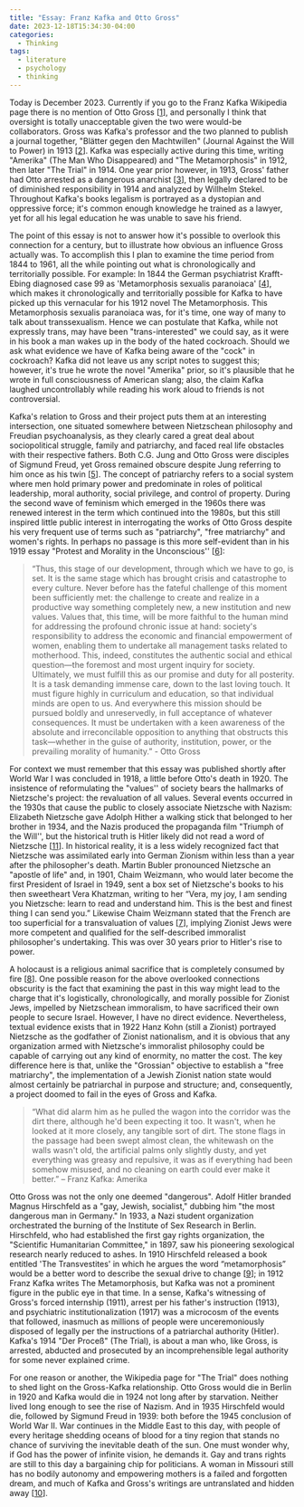 ```yaml
---
title: "Essay: Franz Kafka and Otto Gross"
date: 2023-12-18T15:34:30-04:00
categories:
  - Thinking
tags:
  - literature
  - psychology
  - thinking
---
```


Today is December 2023. Currently if you go to the Franz Kafka Wikipedia page there is no mention of Otto Gross [[1](https://en.wikipedia.org/wiki/Franz_Kafka)], and personally I think that oversight is totally unacceptable given the two were would-be collaborators. Gross was Kafka's professor and the two planned to publish a journal together, "Blätter gegen den Machtwillen" (Journal Against the Will to Power) in 1913 [[2](https://onlinelibrary.wiley.com/doi/abs/10.1002/ppi.1281)]. Kafka was especially active during this time, writing "Amerika" (The Man Who Disappeared) and "The Metamorphosis" in 1912, then later "The Trial" in 1914. One year prior however, in 1913, Gross' father had Otto arrested as a dangerous anarchist [[3](https://www.taylorfrancis.com/chapters/edit/10.4324/9780203834718-18/birth-intersubjectivity-otto-gross-development-psychoanalytic-theory-clinical-practice-gottfried-heuer)], then legally declared to be of diminished responsibility in 1914 and analyzed by Willhelm Stekel. Throughout Kafka's books legalism is portrayed as a dystopian and oppressive force; it's common enough knowledge he trained as a lawyer, yet for all his legal education he was unable to save his friend.

The point of this essay is not to answer how it's possible to overlook this connection for a century, but to illustrate how obvious an influence Gross actually was. To accomplish this I plan to examine the time period from 1844 to 1961, all the while pointing out what is chronologically and territorially possible. For example: In 1844 the German psychiatrist Krafft-Ebing diagnosed case 99 as 'Metamorphosis sexualis paranoiaca' [[4](https://www.ncbi.nlm.nih.gov/pmc/articles/PMC9286744/)], which makes it chronologically and territorially possible for Kafka to have picked up this vernacular for his 1912 novel The Metamorphosis. This Metamorphosis sexualis paranoiaca was, for it's time, one way of many to talk about transsexualism. Hence we can postulate that Kafka, while not expressly trans, may have been "trans-interested" we could say, as it were in his book a man wakes up in the body of the hated cockroach. Should we ask what evidence we have of Kafka being aware of the "cock" in cockroach? Kafka did not leave us any script notes to suggest this; however, it's true he wrote the novel "Amerika" prior, so it's plausible that he wrote in full consciousness of American slang; also, the claim Kafka laughed uncontrollably while reading his work aloud to friends is not controversial.

Kafka's relation to Gross and their project puts them at an interesting intersection, one situated somewhere between Nietzschean philosophy and Freudian psychoanalysis, as they clearly cared a great deal about sociopolitical struggle, family and patriarchy, and faced real life obstacles with their respective fathers. Both C.G. Jung and Otto Gross were disciples of Sigmund Freud, yet Gross remained obscure despite Jung referring to him once as his twin [[5](https://www.researchgate.net/publication/229559425_Jung's_twin_brother_Otto_Gross_and_Carl_Gustav_Jung)]. The concept of patriarchy refers to a social system where men hold primary power and predominate in roles of political leadership, moral authority, social privilege, and control of property. During the second wave of feminism which emerged in the 1960s there was renewed interest in the term which continued into the 1980s, but this still inspired little public interest in interrogating the works of Otto Gross despite his very frequent use of terms such as "patriarchy", "free matriarchy" and women's rights. In perhaps no passage is this more self-evident than in his 1919 essay "Protest and Morality in the Unconscious'' [[6](https://books.google.com/books/about/Selected_Works_1901_1920.html?id=bu7BnAEACAAJ)]:
  
> “Thus, this stage of our development, through which we have to go, is set. It is the same stage which has brought crisis and catastrophe to every culture. Never before has the fateful challenge of this moment been sufficiently met: the challenge to create and realize in a productive way something completely new, a new institution and new values. Values that, this time, will be more faithful to the human mind for addressing the profound chronic issue at hand: society's responsibility to address the economic and financial empowerment of women, enabling them to undertake all management tasks related to motherhood. This, indeed, constitutes the authentic social and ethical question—the foremost and most urgent inquiry for society. Ultimately, we must fulfill this as our promise and duty for all posterity. It is a task demanding immense care, down to the last loving touch. It must figure highly in curriculum and education, so that individual minds are open to us. And everywhere this mission should be pursued boldly and unreservedly, in full acceptance of whatever consequences. It must be undertaken with a keen awareness of the absolute and irreconcilable opposition to anything that obstructs this task—whether in the guise of authority, institution, power, or the prevailing morality of humanity.” - Otto Gross

For context we must remember that this essay was published shortly after World War I was concluded in 1918, a little before Otto's death in 1920. The insistence of reformulating the "values'' of society bears the hallmarks of Nietzsche's project: the revaluation of all values. Several events occurred in the 1930s that cause the public to closely associate Nietzsche with Nazism: Elizabeth Nietzsche gave Adolph Hither a walking stick that belonged to her brother in 1934, and the Nazis produced the propaganda film "Triumph of the Will'', but the historical truth is Hitler likely did not read a word of Nietzsche [[11](https://books.google.com/books/about/Nietzsche_Godfather_of_Fascism.html?id=TYBdpeDZMqQC&source)]. In historical reality, it is a less widely recognized fact that Nietzsche was assimilated early into German Zionism within less than a year after the philosopher's death. Martin Bubler pronounced Nietzsche an "apostle of life" and, in 1901, Chaim Weizmann, who would later become the first President of Israel in 1949, sent a box set of Nietzsche's books to his then sweetheart Vera Khatzman, writing to her “Vera, my joy, I am sending you Nietzsche: learn to read and understand him. This is the best and finest thing I can send you.” Likewise Chaim Weizmann stated that the French are too superficial for a transvaluation of values [[7](https://books.google.com/books/about/The_Nietzsche_Legacy_in_Germany.html?id=2bYwDwAAQBAJ)], implying Zionist Jews were more competent and qualified for the self-described immoralist philosopher's undertaking. This was over 30 years prior to Hitler's rise to power.

A holocaust is a religious animal sacrifice that is completely consumed by fire [[8](https://en.wikipedia.org/wiki/Holocaust_(sacrifice))]. One possible reason for the above overlooked connections obscurity is the fact that examining the past in this way might lead to the charge that it's logistically, chronologically, and morally possible for Zionist Jews, impelled by Nietzschean immoralism, to have sacrificed their own people to secure Israel. However, I have no direct evidence. Nevertheless, textual evidence exists that in 1922 Hanz Kohn (still a Zionist) portrayed Nietzsche as the godfather of Zionist nationalism, and it is obvious that any organization armed with Nietzsche's immoralist philosophy could be capable of carrying out any kind of enormity, no matter the cost. The key difference here is that, unlike the "Grossian" objective to establish a "free matriarchy", the implementation of a Jewish Zionist nation state would almost certainly be patriarchal in purpose and structure; and, consequently, a project doomed to fail in the eyes of Gross and Kafka.

> “What did alarm him as he pulled the wagon into the corridor was the dirt there, although he'd been expecting it too. It wasn't, when he looked at it more closely, any tangible sort of dirt. The stone flags in the passage had been swept almost clean, the whitewash on the walls wasn't old, the artificial palms only slightly dusty, and yet everything was greasy and repulsive, it was as if everything had been somehow misused, and no cleaning on earth could ever make it better.” – Franz Kafka: Amerika

Otto Gross was not the only one deemed "dangerous". Adolf Hitler branded Magnus Hirschfeld as a "gay, Jewish, socialist," dubbing him "the most dangerous man in Germany." In 1933, a Nazi student organization orchestrated the burning of the Institute of Sex Research in Berlin. Hirschfeld, who had established the first gay rights organization, the "Scientific Humanitarian Committee," in 1897, saw his pioneering sexological research nearly reduced to ashes. In 1910 Hirschfeld released a book entitled 'The Transvestites' in which he argues the word “metamorphosis” would be a better word to describe the sexual drive to change [[9](https://books.google.com/books/about/The_Transgender_Studies_Reader.html?id=HBRR1isU-VAC)]; in 1912 Franz Kafka writes The Metamorphosis, but Kafka was not a prominent figure in the public eye in that time. In a sense, Kafka's witnessing of Gross's forced internship (1911), arrest per his father's instruction (1913), and psychiatric institutionalization (1917) was a microcosm of the events that followed, inasmuch as millions of people were unceremoniously disposed of legally per the instructions of a patriarchal authority (Hitler). Kafka's 1914 "Der Proceß" (The Trial), is about a man who, like Gross, is arrested, abducted and prosecuted by an incomprehensible legal authority for some never explained crime.

For one reason or another, the Wikipedia page for "The Trial" does nothing to shed light on the Gross-Kafka relationship. Otto Gross would die in Berlin in 1920 and Kafka would die in 1924 not long after by starvation. Neither lived long enough to see the rise of Nazism. And in 1935 Hirschfeld would die, followed by Sigmund Freud in 1939: both before the 1945 conclusion of World War II. War continues in the Middle East to this day, with people of every heritage shedding oceans of blood for a tiny region that stands no chance of surviving the inevitable death of the sun. One must wonder why, if God has the power of infinite vision, he demands it. Gay and trans rights are still to this day a bargaining chip for politicians. A woman in Missouri still has no bodily autonomy and empowering mothers is a failed and forgotten dream, and much of Kafka and Gross's writings are untranslated and hidden away [[10](https://www.jstor.org/stable/j.ctv6wgcn2)].